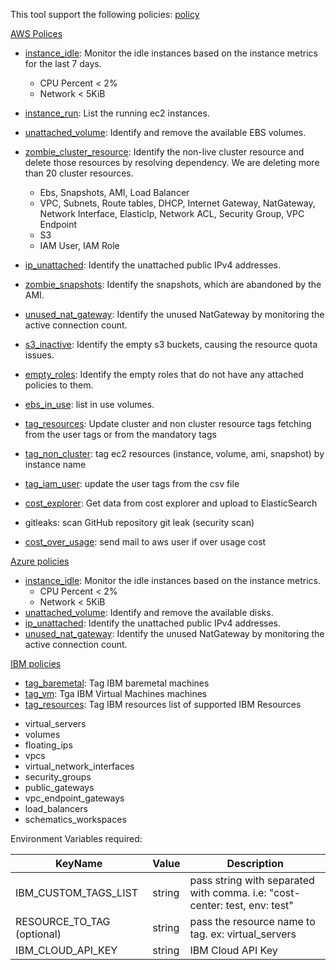 This tool support the following policies:
[policy](cloud_governance/policy)

[AWS Polices](cloud_governance/policy/aws)

* [instance_idle](cloud_governance/policy/aws/cleanup/instance_idle.py): Monitor the idle instances based on the
  instance metrics for the last 7 days.
    * CPU Percent < 2%
    * Network < 5KiB
* [instance_run](cloud_governance/policy/aws/cleanup/instance_run.py): List the running ec2 instances.
* [unattached_volume](cloud_governance/policy/aws/cleanup/unattached_volume.py): Identify and remove the available EBS
  volumes.
* [zombie_cluster_resource](cloud_governance/policy/aws/zombie_cluster_resource.py): Identify the non-live cluster
  resource and delete those resources by resolving dependency. We are deleting more than 20 cluster resources.
    * Ebs, Snapshots, AMI, Load Balancer
    * VPC, Subnets, Route tables, DHCP, Internet Gateway, NatGateway, Network Interface, ElasticIp, Network ACL,
      Security Group, VPC Endpoint
    * S3
    * IAM User, IAM Role
* [ip_unattached](cloud_governance/policy/aws/ip_unattached.py): Identify the unattached public IPv4 addresses.
* [zombie_snapshots](cloud_governance/policy/aws/zombie_snapshots.py): Identify the snapshots, which are abandoned by
  the AMI.
* [unused_nat_gateway](cloud_governance/policy/aws/cleanup/unused_nat_gateway.py): Identify the unused NatGateway by
  monitoring the active connection count.
* [s3_inactive](cloud_governance/policy/aws/s3_inactive.py): Identify the empty s3 buckets, causing the resource quota
  issues.
* [empty_roles](cloud_governance/policy/aws/empty_roles.py): Identify the empty roles that do not have any attached
  policies to them.
* [ebs_in_use](cloud_governance/policy/aws/ebs_in_use.py): list in use volumes.
* [tag_resources](cloud_governance/policy/policy_operations/aws/tag_cluster): Update cluster and non cluster resource
  tags fetching from the user tags or from the mandatory tags
* [tag_non_cluster](cloud_governance/policy/policy_operations/aws/tag_non_cluster): tag ec2 resources (instance, volume,
  ami, snapshot) by instance name
* [tag_iam_user](cloud_governance/policy/policy_operations/aws/tag_user): update the user tags from the csv file
* [cost_explorer](cloud_governance/policy/aws/cost_explorer.py): Get data from cost explorer and upload to ElasticSearch

* gitleaks: scan GitHub repository git leak (security scan)
* [cost_over_usage](cloud_governance/policy/aws/cost_over_usage.py): send mail to aws user if over usage cost

[Azure policies](cloud_governance/policy/azure)

* [instance_idle](cloud_governance/policy/azure/cleanup/instance_idle.py): Monitor the idle instances based on the
  instance metrics.
    * CPU Percent < 2%
    * Network < 5KiB
* [unattached_volume](cloud_governance/policy/azure/cleanup/unattached_volume.py): Identify and remove the available
  disks.
* [ip_unattached](cloud_governance/policy/azure/cleanup/ip_unattached.py): Identify the unattached public IPv4
  addresses.
* [unused_nat_gateway](cloud_governance/policy/azure/cleanup/unused_nat_gateway.py): Identify the unused NatGateway by
  monitoring the active connection count.

[IBM policies](cloud_governance/policy/ibm)

* [tag_baremetal](cloud_governance/policy/ibm/tag_baremetal.py): Tag IBM baremetal machines
* [tag_vm](cloud_governance/policy/ibm/tag_vm.py): Tga IBM Virtual Machines machines
* [tag_resources](./cloud_governance/policy/ibm/tag_resources.py): Tag IBM resources
  list of supported IBM Resources

- virtual_servers
- volumes
- floating_ips
- vpcs
- virtual_network_interfaces
- security_groups
- public_gateways
- vpc_endpoint_gateways
- load_balancers
- schematics_workspaces

Environment Variables required:

| KeyName                    | Value  | Description                                                                |
|----------------------------|--------|----------------------------------------------------------------------------|
| IBM_CUSTOM_TAGS_LIST       | string | pass string with separated with comma. i.e: "cost-center: test, env: test" |
| RESOURCE_TO_TAG (optional) | string | pass the resource name to tag. ex: virtual_servers                         |
| IBM_CLOUD_API_KEY          | string | IBM Cloud API Key                                                          |
